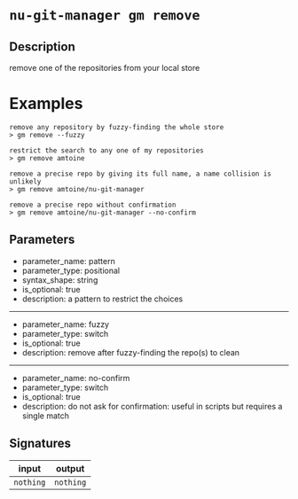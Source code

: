# `nu-git-manager gm remove`
## Description
remove one of the repositories from your local store

# Examples
    remove any repository by fuzzy-finding the whole store
    > gm remove --fuzzy

    restrict the search to any one of my repositories
    > gm remove amtoine

    remove a precise repo by giving its full name, a name collision is unlikely
    > gm remove amtoine/nu-git-manager

    remove a precise repo without confirmation
    > gm remove amtoine/nu-git-manager --no-confirm

## Parameters
- parameter_name: pattern
- parameter_type: positional
- syntax_shape: string
- is_optional: true
- description: a pattern to restrict the choices
---
- parameter_name: fuzzy
- parameter_type: switch
- is_optional: true
- description: remove after fuzzy-finding the repo(s) to clean
---
- parameter_name: no-confirm
- parameter_type: switch
- is_optional: true
- description: do not ask for confirmation: useful in scripts but requires a single match

## Signatures
| input     | output    |
| --------- | --------- |
| `nothing` | `nothing` |
